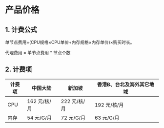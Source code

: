 # 产品价格

## 1. 计费公式

单节点费用=(CPU规格×CPU单价+内存规格×内存单价)×购买时长。

代理费用 = 单节点费用 * 节点个数

## 2. 计费项

| 计费项 | 中国大陆 | 新加坡 | 香港B、台北及海外其它地域 |
| ------- | --------- | --------- | --------- | 
| CPU | 162 元/核/月 | 222 元/核/月 | 192 元/核/月 | 
| 内存 | 54 元/G/月 | 72 元/G/月 | 63 元/G/月 | 

